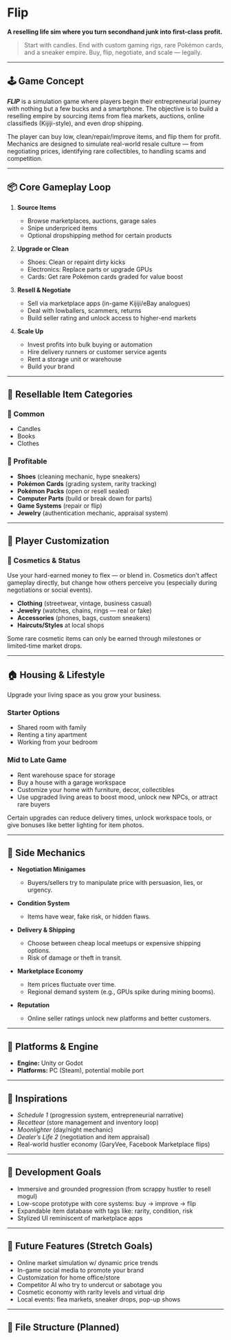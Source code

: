 # Flip

**A reselling life sim where you turn secondhand junk into first-class profit.**

> Start with candles. End with custom gaming rigs, rare Pokémon cards, and a sneaker empire. Buy, flip, negotiate, and scale — legally.

---

## 🕹️ Game Concept

**$FLIP$** is a simulation game where players begin their entrepreneurial journey with nothing but a few bucks and a smartphone. The objective is to build a reselling empire by sourcing items from flea markets, auctions, online classifieds (Kijiji-style), and even drop shipping.

The player can buy low, clean/repair/improve items, and flip them for profit. Mechanics are designed to simulate real-world resale culture — from negotiating prices, identifying rare collectibles, to handling scams and competition.

---

## 📦 Core Gameplay Loop

1. **Source Items**
   - Browse marketplaces, auctions, garage sales
   - Snipe underpriced items
   - Optional dropshipping method for certain products

2. **Upgrade or Clean**
   - Shoes: Clean or repaint dirty kicks
   - Electronics: Replace parts or upgrade GPUs
   - Cards: Get rare Pokémon cards graded for value boost

3. **Resell & Negotiate**
   - Sell via marketplace apps (in-game Kijiji/eBay analogues)
   - Deal with lowballers, scammers, returns
   - Build seller rating and unlock access to higher-end markets

4. **Scale Up**
   - Invest profits into bulk buying or automation
   - Hire delivery runners or customer service agents
   - Rent a storage unit or warehouse
   - Build your brand

---

## 🛒 Resellable Item Categories

### 🔹 Common
- Candles
- Books
- Clothes

### 🔸 Profitable
- **Shoes** (cleaning mechanic, hype sneakers)
- **Pokémon Cards** (grading system, rarity tracking)
- **Pokémon Packs** (open or resell sealed)
- **Computer Parts** (build or break down for parts)
- **Game Systems** (repair or flip)
- **Jewelry** (authentication mechanic, appraisal system)

---

## 🧍 Player Customization

### 🧢 Cosmetics & Status

Use your hard-earned money to flex — or blend in. Cosmetics don’t affect gameplay directly, but change how others perceive you (especially during negotiations or social events).

- **Clothing** (streetwear, vintage, business casual)
- **Jewelry** (watches, chains, rings — real or fake)
- **Accessories** (phones, bags, custom sneakers)
- **Haircuts/Styles** at local shops

Some rare cosmetic items can only be earned through milestones or limited-time market drops.

---

## 🏠 Housing & Lifestyle

Upgrade your living space as you grow your business.

### Starter Options
- Shared room with family
- Renting a tiny apartment
- Working from your bedroom

### Mid to Late Game
- Rent warehouse space for storage
- Buy a house with a garage workspace
- Customize your home with furniture, decor, collectibles
- Use upgraded living areas to boost mood, unlock new NPCs, or attract rare buyers

Certain upgrades can reduce delivery times, unlock workspace tools, or give bonuses like better lighting for item photos.

---

## 💼 Side Mechanics

- **Negotiation Minigames**
  - Buyers/sellers try to manipulate price with persuasion, lies, or urgency.
  
- **Condition System**
  - Items have wear, fake risk, or hidden flaws.
  
- **Delivery & Shipping**
  - Choose between cheap local meetups or expensive shipping options.
  - Risk of damage or theft in transit.

- **Marketplace Economy**
  - Item prices fluctuate over time.
  - Regional demand system (e.g., GPUs spike during mining booms).

- **Reputation**
  - Online seller ratings unlock new platforms and better customers.

---

## 🔧 Platforms & Engine

- **Engine:** Unity or Godot
- **Platforms:** PC (Steam), potential mobile port

---

## 🎯 Inspirations

- *Schedule 1* (progression system, entrepreneurial narrative)
- *Recettear* (store management and inventory loop)
- *Moonlighter* (day/night mechanic)
- *Dealer’s Life 2* (negotiation and item appraisal)
- Real-world hustler economy (GaryVee, Facebook Marketplace flips)

---

## 📌 Development Goals

- Immersive and grounded progression (from scrappy hustler to resell mogul)
- Low-scope prototype with core systems: buy → improve → flip
- Expandable item database with tags like: rarity, condition, risk
- Stylized UI reminiscent of marketplace apps

---

## 🚧 Future Features (Stretch Goals)

- Online market simulation w/ dynamic price trends
- In-game social media to promote your brand
- Customization for home office/store
- Competitor AI who try to undercut or sabotage you
- Cosmetic economy with rarity levels and virtual drip
- Local events: flea markets, sneaker drops, pop-up shows

---

## 📁 File Structure (Planned)

